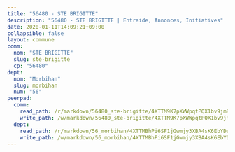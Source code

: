 ```yaml
---
title: "56480 - STE BRIGITTE"
description: "56480 - STE BRIGITTE | Entraide, Annonces, Initiatives"
date: 2020-01-11T14:09:21+09:00
collapsible: false
layout: commune
comm:
  nom: "STE BRIGITTE"
  slug: ste-brigitte
  cp: "56480"
dept:
  nom: "Morbihan"
  slug: morbihan
  num: "56"
peerpad:
  comm:
    read_path: /r/markdown/56480_ste-brigitte/4XTTM9K7pXWWpqtPQX1bv9jmRXpZCag3pu4SFwN5JUhsT5hPh
    write_path: /w/markdown/56480_ste-brigitte/4XTTM9K7pXWWpqtPQX1bv9jmRXpZCag3pu4SFwN5JUhsT5hPh-K3TgU9UUi3FH9yYqBoKpFKfLLTC614UbVK2eauDT4YzVL8MHv4Y2cRpXFsZb643zXEe8vr7qgwqYoFZjUtxtv1JdoTBhYZGvjTMyxeAjH8W3bzP3cKMgXZMoNvf8DcGvWHVXD9XR
  dept:
    read_path: /r/markdown/56_morbihan/4XTTMBhPi6SF1jGwmjy3XBA4sK6EbYDun44EYwF3irZ7aBa5U
    write_path: /w/markdown/56_morbihan/4XTTMBhPi6SF1jGwmjy3XBA4sK6EbYDun44EYwF3irZ7aBa5U-K3TgV3HyhWtqSpmJ2GGLPRtHigVTcxkFRVLMX5R66UyRAN55PNUQgmTNwaDuJmWps9EVWQzncDySYbA7Pg7qEdRXsayrZysPHK4HeKM3FG1U8vQvyUvaDoFo4L4Z8coFC71q4zES
---
```


